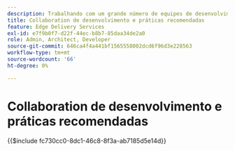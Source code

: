 ```yaml
---
description: Trabalhando com um grande número de equipes de desenvolvimento em vários projetos e organizações, descobrimos que é útil coletar alguns de nossos insights. Alguns deles estão relacionados ao AEM, mas a maioria está relacionada ao desenvolvimento de front-end de propósito geral ou são apenas diretrizes gerais sobre como colaborar em uma equipe de desenvolvedores.
title: Collaboration de desenvolvimento e práticas recomendadas
feature: Edge Delivery Services
exl-id: e7f9b0f7-d22f-44ec-b8b7-85daa34de2a0
role: Admin, Architect, Developer
source-git-commit: 646ca4f4a441bf1565558002dcd6f96d3e228563
workflow-type: tm+mt
source-wordcount: '66'
ht-degree: 0%

---
```


# Collaboration de desenvolvimento e práticas recomendadas

{{$include fc730cc0-8dc1-46c8-8f3a-ab7185d5e14d}}
